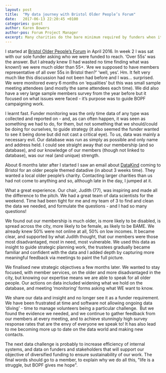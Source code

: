 ```yaml
---
layout: post
title:  "My data journey with Bristol Older People’s Forum"
date:   2017-06-13 22:20:45 +0100
categories: guest
author: Karen Bowers
author-pos: Forum Project Manager
excerpt: Many charities do the bare minimum required by funders when it comes to data analysis, but by getting to grips with the information held by charitable organisations, we can do so much more for those we're trying to help.
---
```


I started at [Bristol Older People’s Forum](https://bopf.org.uk/) in April 2016. In week 2 I was sat with our sole funder asking who we were funded to reach. ‘Over 55s’ was the answer. But I already knew (I had wasted no time finding what was known!) we were much older than 55+. ‘Are we supposed to have members representative of all over 55s in Bristol then?’ ‘well, yes’. Hm. It felt very much like this discussion had not been had before and I was… surprised. We were monitored every 6 months on ‘equalities’ but this was small sample meeting attendees (and mostly the same attendees each time). We did also have a very large sample members survey from the year before but it focused on what issues were faced - it’s purpose was to guide BOPF campaigning work.

I learnt fast. Funder monitoring was the only time data of any type was collected and reported on - and, as can often happen, it was seen as something we had to do, for them, but not something that we should/could be doing for ourselves, to guide strategy (it also seemed the funder wanted to see it being done but did not cast a critical eye). To us, data was mainly a necessary evil. Our database was run as simply as possible and only name and address held. I could see straight away that our membership (and so database), and our knowledge of our members (though not linked to database), was our real (and unique) strength.  

About 6 months later after I started I saw an email about [DataKind](http://www.datakind.org/) coming to Bristol for an older people themed datadive (in about 3 weeks time). They wanted a local older people’s charity. Contacting larger charities than us had not come to anything and so, although late in the day, I jumped at it.

What a great experience. Our chair, Judith (77), was inspiring and made all the difference to the pitch. We had a great team of data scientists for the weekend. Time had been tight for me and my team of 3 to find and clean the data we needed, and formulate the questions - and I had so many questions!

We found out our membership is much older, is more likely to be disabled, is spread across the city, more likely to be female, as likely to be BAME. We already knew 50% were not online at all, 50% on low incomes. It became clear, and supported by what Judith thought, that our members were those most disadvantaged, most in need, most vulnerable. We used this data as insight to guide strategic planning work, the trustees gradually became familiar and confident with the data and I added depth by capturing more meaningful feedback via meetings to paint the full picture.

We finalised new strategic objectives a few months later. We wanted to stay focused, with member services, on the older and more disadvantaged in the city, but knowing our expertise means we are able to speak for all older people. Our actions on data included widening what we hold on the database, and meeting ‘monitoring’ forms asking what WE want to know.

We share our data and insight and no longer see it as a funder requirement. We have been frustrated at time and software not allowing ongoing data ‘diving’ - time to manage volunteers being a particular challenge.  But we found the evidence we needed, and we continue to gather feedback from our members at every meeting, and to achieve stunningly high survey response rates that are the envy of everyone we speak to! It has also lead to me becoming more up to date on the data world and making new contacts.

The next data challenge is probably to increase efficiency of internal systems, and data on funders and stakeholders that will support our objective of diversified funding to ensure sustainability of our work. The final words should go to a member, to explain why we do all this, "life is a struggle, but BOPF gives me hope".    
